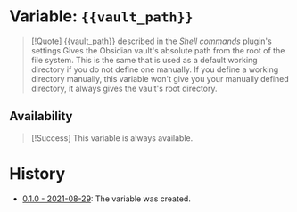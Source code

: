 # Variable: `{{vault_path}}`
> [!Quote] {{vault_path}} described in the *Shell commands* plugin's settings
> Gives the Obsidian vault's absolute path from the root of the file system. This is the same that is used as a default working directory if you do not define one manually. If you define a working directory manually, this variable won't give you your manually defined directory, it always gives the vault's root directory.

## Availability
> [!Success] This variable is always available.

# History
- [0.1.0 - 2021-08-29](https://github.com/Taitava/obsidian-shellcommands/blob/main/CHANGELOG.md#010---2021-08-29): The variable was created.